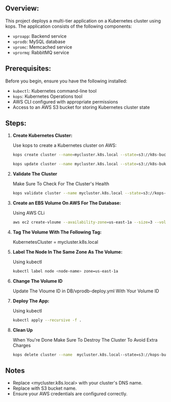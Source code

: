 ## Overview:
This project deploys a multi-tier application on a Kubernetes cluster using kops. The application consists of the following components:

- `vproapp`: Backend service
- `vprodb`: MySQL database
- `vpromc`: Memcached service
- `vprormq`: RabbitMQ service

## Prerequisites:
Before you begin, ensure you have the following installed:

- `kubectl`: Kubernetes command-line tool
- `kops`: Kubernetes Operations tool
- AWS CLI configured with appropriate permissions
- Access to an AWS S3 bucket for storing Kubernetes cluster state


## Steps:

1. **Create Kubernetes Cluster:**

   Use kops to create a Kubernetes cluster on AWS:

   ```sh
   kops create cluster --name=mycluster.k8s.local --state=s3://k8s-bucket --zones=us-east-1a,us-east-1b --node-count=2 --node-size=t3.small --master-size=t3.medium --dns-zone=mycluster.k8s.local --node-volume-size=8 --master-volume-size=8

   kops update cluster --name mycluster.k8s.local --state=s3://k8s-buket --yes --admin

   ```
2. **Validate The Cluster**

   Make Sure To Check For The Cluster's Health

   ```sh
   kops validate cluster --name mycluster.k8s.local --state=s3://kops-state-2024
   ```

3. **Create an EBS Volume On AWS For The Database:**

   Using AWS CLi

   ```sh
   aws ec2 create-vloume --availability-zone=us-east-1a --size=3 --volume-type=gp2
   ```

4. **Tag The Volume With The Following Tag:**

   KubernetesCluster = mycluster.k8s.local

4. **Label The Node In The Same Zone As The Volume:**
  
   Using kubectl

   ```sh
   kubectl label node <node-name> zone=us-east-1a
   ```

5. **Change The Volume ID**

   Update The Vloume ID in DB/vprodb-deploy.yml With Your Volume ID


6. **Deploy The App:**
  
   Using kubectl

   ```sh
   kubectl apply --recursive -f .
   ```

7. **Clean Up**

   When You're Done Make Sure To Destroy The Cluster To Avoid Extra Charges

   ```sh
   kops delete cluster --name  mycluster.k8s.local--state=s3://kops-bucket --yes
   ```


## Notes

- Replace <mycluster.k8s.local> with your cluster's DNS name.
- Replace <k8s-bucket> with S3 bucket name.
- Ensure your AWS credentials are configured correctly.